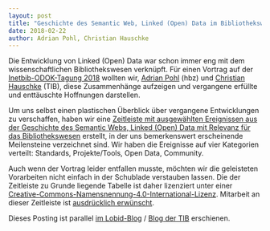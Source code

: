 ```yaml
---
layout: post
title: "Geschichte des Semantic Web, Linked (Open) Data im Bibliothekswesen – eine Zeitleiste"
date: 2018-02-22
author: Adrian Pohl, Christian Hauschke
---
```


Die Entwicklung von Linked (Open) Data war schon immer eng mit dem wissenschaftlichen Bibliothekswesen verknüpft. Für einen Vortrag auf der [Inetbib-ODOK-Tagung 2018](https://www.inetbib.de/inetbib18-do/) wollten wir, [Adrian Pohl](http://lobid.org/team/ap) (hbz) und [Christian Hauschke](https://vivo.tib.eu/fis/display/n0000-0003-2499-7741) (TIB), diese Zusammenhänge aufzeigen und vergangene erfüllte und enttäuschte Hoffnungen darstellen.

Um uns selbst einen plastischen Überblick über vergangene Entwicklungen zu verschaffen, haben wir eine [Zeitleiste mit ausgewählten Ereignissen aus der Geschichte des Semantic Webs, Linked (Open) Data mit Relevanz für das Bibliothekswesen](https://tinyurl.com/lodlam-zeitleiste) erstellt, in der uns bemerkenswert erscheinende Meilensteine verzeichnet sind. Wir haben die Ereignisse auf vier Kategorien verteilt: Standards, Projekte/Tools, Open Data, Community. 

Auch wenn der Vortrag leider entfallen musste, möchten wir die geleisteten Vorarbeiten nicht einfach in der Schublade verstauben lassen. Die der Zeitleiste zu Grunde liegende Tabelle ist daher lizenziert unter einer <a rel="license" href="http://creativecommons.org/licenses/by/4.0/">Creative-Commons-Namensnennung-4.0-International-Lizenz</a>. Mitarbeit an dieser Zeitleiste ist [ausdrücklich erwünscht](https://docs.google.com/spreadsheets/d/1jskswhsv20PithoDZqIw8QSjw_KdYS_HGDfVVx-CemI/edit?usp=sharing).

Dieses Posting ist parallel [im Lobid-Blog](http://blog.lobid.org/2018/02/22/lodbib-zeitleiste.html) / [Blog der TIB](https://blogs.tib.eu/wp/tib/2018/02/22/geschichte-des-semantic-web-linked-open-data-im-bibliothekswesen-eine-zeitleiste) erschienen.